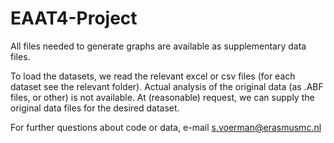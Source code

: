 # EAAT4-Project
All files needed to generate graphs are available as supplementary data files.

To load the datasets, we read the relevant excel or csv files (for each dataset see the relevant folder).
Actual analysis of the original data (as .ABF files, or other) is not available.
At (reasonable) request, we can supply the original data files for the desired dataset.

For further questions about code or data, e-mail s.voerman@erasmusmc.nl
